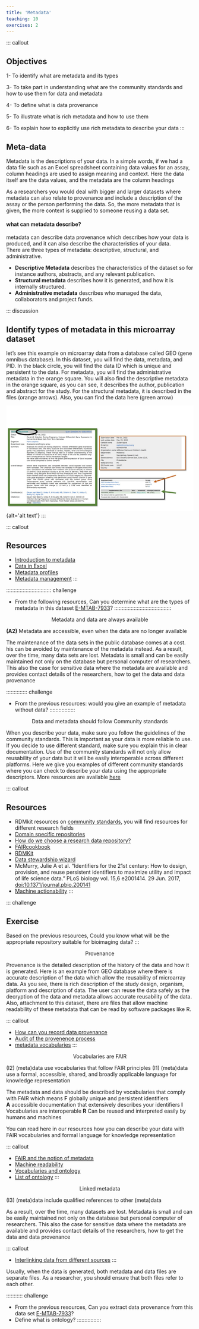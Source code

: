 ```yaml
---
title: 'Metadata'
teaching: 10
exercises: 2
---
```

::: callout
## Objectives
1- To identify what are metadata and its types

3- To take part in understanding what are the community standards and how to use them for data and metadata

4- To define what is data provenance

5- To illustrate what is rich metadata and how to use them

6- To explain how to explicitly use rich metadata to describe your data
:::

## Meta-data

Metadata is the descriptions of your data.  In a simple words, if we had a data file such as an Excel spreadsheet containing data values for an assay, column headings are used to assign meaning and context.  Here the data itself are the data values, and the metadata are the column headings 

As a researchers you would deal with bigger and larger datasets where metadata can also relate to provenance and include a description of the assay or the person performing the data.  So, the more metadata that is given, the more context is supplied to someone reusing a data set.


#### what can metadata describe?

metadata can describe data provenance which describes how your data is produced, and it can also describe the characteristics of your data.  
There are three types of metadata: descriptive, structural, and administrative.  

- **Descriptive Metadata** describes the characteristics of the dataset so for instance authors, abstracts, and any relevant publication.
- **Structural metadata** describes how it is generated, and how it is internally structured.
- **Administrative metadata** describes who managed the data, collaborators and project funds.  

::: discussion
## Identify types of metadata in this microarray dataset
let’s see this example on microarray data from a database called GEO (gene omnibus database). In this dataset, you will find the data, metadata, and PID. In the black circle, you will find the data ID which is unique and persistent to the data. For metadata, you will find the administrative metadata in the orange square. You will also find the descriptive metadata in the orange square, as you can see, it describes the author, publication and abstract for the study. For the structural metadata, it is described in the files (orange arrows). Also, you can find the data here (green arrow)

![Types of metadata](fig/metadata.jpg){alt='alt text'}
:::

::: callout
## Resources
- [Introduction to metadata](https://carpentries-incubator.github.io/fair-bio-practice/05-intro-to-metadata/index.html)
- [Data in Excel](https://carpentries-incubator.github.io/fair-bio-practice/07-data-in-excel/index.html)
- [Metadata profiles](https://faircookbook.elixir-europe.org/content/recipes/interoperability/creating-minimal-metadata-profiles.html)
- [Metadata management](https://rdmkit.elixir-europe.org/metadata_management.html)
:::

:::::::::::::::::::::::::::::: challenge
- From the following resources, Can you determine what are the types of metadata in this dataset [E-MTAB-7933](https://www.ebi.ac.uk/biostudies/arrayexpress/studies/E-MTAB-7933)?
::::::::::::::::::::::::::::::::::::::

<p style="text-align: center;"> Metadata and data are always available </p>

**(A2)** Metadata are accessible, even when the data are no longer available

The maintenance of the data sets in the public database comes at a cost. his can be avoided by maintenance of the metadata instead. As a result, over the time, many data sets are lost. Metadata is small and can be easily maintained not only on the database but personal computer of researchers. This also the case for sensitive data where the metadata are available and provides contact details of the researchers, how to get the data and data provenance


:::::::::::::: challenge
- From the previous resources: would you give an example of metadata without data?
:::::::::::::::::

<p style="text-align: center;"> Data and metadata should follow Community standards </p>

When you describe your data, make sure you follow the guidelines of the community standards. This is important as your data is more reliable to use. If you decide to use different standard, make sure you explain this in clear documentation. Use of the community standards will not only allow reusability of your data but it will be easily interoperable across different platforms. 
Here we give you examples of different community standards where you can check to describe your data using the appropriate descriptors. More resources are available [here](https://rdmkit.elixir-europe.org/your_domain) 

::: callout
## Resources
- RDMkit resources on [community standards](https://rdmkit.elixir-europe.org/your_domain), you will find resources for different research fields
- [Domain specific repositories](https://carpentries-incubator.github.io/fair-bio-practice/13-data-repositories/index.html)
- [How do we choose a research data repository?](https://carpentries-incubator.github.io/fair-bio-practice/13-data-repositories/index.html)
- [FAIRcookbook](https://faircookbook.elixir-europe.org/content/recipes/findability/identifiers.html)
- [RDMKit](https://rdmkit.elixir-europe.org/identifiers.html)
- [Data stewardship wizard](https://researchers.ds-wizard.org/knowledge-models/dsw:root:latest/preview?questionUuid=d21fdb06-22bf-418e-aa40-dc5ef1485f56)
- McMurry, Julie A et al. “Identifiers for the 21st century: How to design, provision, and reuse persistent identifiers to maximize utility and impact of life science data.” PLoS biology vol. 15,6 e2001414. 29 Jun. 2017, [doi:10.1371/journal.pbio.200141](https://www.ncbi.nlm.nih.gov/pmc/articles/PMC5490878/)
- [Machine actionability](https://rdmkit.elixir-europe.org/machine_actionability)
:::

::: challenge
## Exercise
Based on the previous resources, Could you know what will be the appropriate repository suitable for bioimaging data?
:::

<p style="text-align: center;"> Provenance </p>

Provenance is the detailed description of the history of the data and how it is generated.
Here is an example from GEO database where there is accurate description of the data which allow the reusability of microarray data. As you see, there is rich description of the study design, organism, platform and description of data. The user can reuse the data safely as the decryption of the data and metadata allows accurate reusability of the data. Also, attachment to this dataset, there are files that allow machine readability of these metadata that can be read by software packages like R.


::: callout
- [How can you record data provenance](https://rdmkit.elixir-europe.org/data_provenance)
- [Audit of the provenence process](https://faircookbook.elixir-europe.org/content/recipes/reusability/provenance.html)
- [metadata vocabularies](https://lov.linkeddata.es/dataset/lov/)
::: 

<p style="text-align: center;"> Vocabularies are FAIR </p>
(I2)  (meta)data use vocabularies that follow FAIR principles
(I1)  (meta)data use a formal, accessible, shared, and broadly applicable language for knowledge representation


The metadata and data should be described by vocabularies that comply with FAIR which means
**F** globally unique and persistent identifiers                           
**A** accessible documentation that extensively describes your identifiers
**I** Vocabularies are interoperable
**R** Can be reused and interpreted easily by humans and machines

You can read here in our resources how you can describe your data with FAIR vocabularies and formal language for knowledge representation

::: callout
- [FAIR and the notion of metadata](https://faircookbook.elixir-europe.org/content/recipes/introduction/metadata-fair.html)
- [Machine readability](https://rdmkit.elixir-europe.org/machine_actionability)
- [Vocabularies and ontology](https://carpentries-incubator.github.io/fair-bio-practice/06-being-precise/index.html)
- [List of ontology](https://obofoundry.org/)
:::

<p style="text-align: center;"> Linked metadata </p>
(I3)  (meta)data include qualified references to other (meta)data

As a result, over the time, many datasets are lost. Metadata is small and can be easily maintained not only on the database but personal computer of researchers. This also the case for sensitive data where the metadata are available and provides contact details of the researchers, how to get the data and data provenance

::: callout
- [Interlinking data from different sources](https://faircookbook.elixir-europe.org/content/recipes/interoperability/identifier-mapping.html#references)
:::

Usually, when the data is generated, both metadata and data files are separate files. As a researcher, you should ensure that both files refer to each other.

::::::::::: challenge
- From the previous resources, Can you extract data provenance from this data set [E-MTAB-7933](https://www.ebi.ac.uk/biostudies/arrayexpress/studies/E-MTAB-7933)? 
- Define what is ontology?
::::::::::::::::
